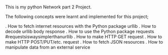 ###

This is my python Network part 2 Project.

The following concepts were learnt and implemented for this project;

. How to fetch internet resources with the Python package urllib
. How to decode urllib body response
. How to use the Python package requests #requestsiswaysimplerthanurllib
. How to make HTTP GET request
. How to make HTTP POST/PUT/etc. request
. How to fetch JSON resources
. How to manipulate data from an external service
